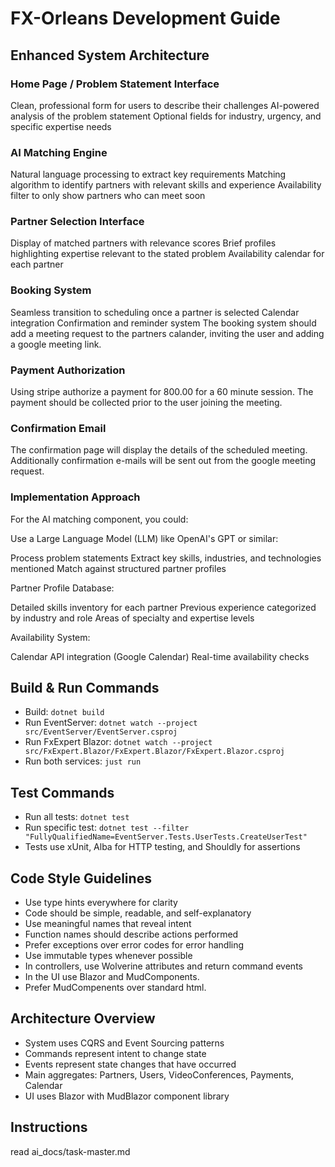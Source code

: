 # FX-Orleans Development Guide
## Enhanced System Architecture

### Home Page / Problem Statement Interface

Clean, professional form for users to describe their challenges
AI-powered analysis of the problem statement
Optional fields for industry, urgency, and specific expertise needs


### AI Matching Engine

Natural language processing to extract key requirements
Matching algorithm to identify partners with relevant skills and experience
Availability filter to only show partners who can meet soon


### Partner Selection Interface

Display of matched partners with relevance scores
Brief profiles highlighting expertise relevant to the stated problem
Availability calendar for each partner

### Booking System

Seamless transition to scheduling once a partner is selected
Calendar integration
Confirmation and reminder system
The booking system should add a meeting request to the partners calander,
inviting the user and adding a google meeting link.

### Payment Authorization

Using stripe authorize a payment for 800.00 for a 60 minute session.
The payment should be collected prior to the user joining the meeting.

### Confirmation Email

The confirmation page will display the details of the scheduled meeting.
Additionally confirmation e-mails will be sent out from the google meeting request.


### Implementation Approach
 
For the AI matching component, you could:

Use a Large Language Model (LLM) like OpenAI's GPT or similar:

Process problem statements
Extract key skills, industries, and technologies mentioned
Match against structured partner profiles


Partner Profile Database:

Detailed skills inventory for each partner
Previous experience categorized by industry and role
Areas of specialty and expertise levels


Availability System:

Calendar API integration (Google Calendar)
Real-time availability checks

## Build & Run Commands
- Build: `dotnet build`
- Run EventServer: `dotnet watch --project src/EventServer/EventServer.csproj`
- Run FxExpert Blazor: `dotnet watch --project src/FxExpert.Blazor/FxExpert.Blazor/FxExpert.Blazor.csproj`
- Run both services: `just run`

## Test Commands
- Run all tests: `dotnet test`
- Run specific test: `dotnet test --filter "FullyQualifiedName=EventServer.Tests.UserTests.CreateUserTest"`
- Tests use xUnit, Alba for HTTP testing, and Shouldly for assertions

## Code Style Guidelines
- Use type hints everywhere for clarity
- Code should be simple, readable, and self-explanatory
- Use meaningful names that reveal intent
- Function names should describe actions performed
- Prefer exceptions over error codes for error handling
- Use immutable types whenever possible
- In controllers, use Wolverine attributes and return command events
- In the UI use Blazor and MudComponents.
- Prefer MudCompenents over standard html.

## Architecture Overview
- System uses CQRS and Event Sourcing patterns
- Commands represent intent to change state
- Events represent state changes that have occurred
- Main aggregates: Partners, Users, VideoConferences, Payments, Calendar
- UI uses Blazor with MudBlazor component library

## Instructions
read ai_docs/task-master.md
